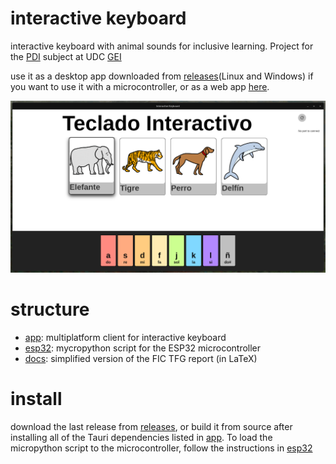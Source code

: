 # interactive keyboard
interactive keyboard with animal sounds for inclusive learning. Project for the [PDI](https://estudos.udc.es/es/subject/614G01V01/614G01035/2024) subject at UDC [GEI](https://estudos.udc.es/es/study/detail/614g01v01)

use it as a desktop app downloaded from [releases](https://github.com/daniqss/interactive-keyboard/releases)(Linux and Windows) if you want to use it with a microcontroller, or as a web app [here](https://daniqss.github.io/interactive-keyboard/).

![interactive keyboard running as a desktop app in linux over webkitgtk](./assets/image.png)

# structure
- [app](./app/README.md): multiplatform client for interactive keyboard
- [esp32](./esp32/README.md): mycropython script for the ESP32 microcontroller
- [docs](./docs/README.md): simplified version of the FIC TFG report (in LaTeX)

# install
download the last release from [releases](https://github.com/daniqss/interactive-keyboard/releases), or build it from source after installing all of the Tauri dependencies listed in [app](./app/README.md). To load the micropython script to the microcontroller, follow the instructions in [esp32](./esp32/README.md)
